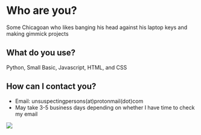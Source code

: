 # Who are you?
Some Chicagoan who likes banging his head against his laptop keys and making gimmick projects

## What do you use?

Python, Small Basic, Javascript, HTML, and CSS

## How can I contact you?

 - Email: unsuspectingpersons(at)protonmail(dot)com
 - May take 3-5 business days depending on whether I have time to check my email
 
 ![](https://raw.githubusercontent.com/suspecting/suspecting/main/Untitled.png)
